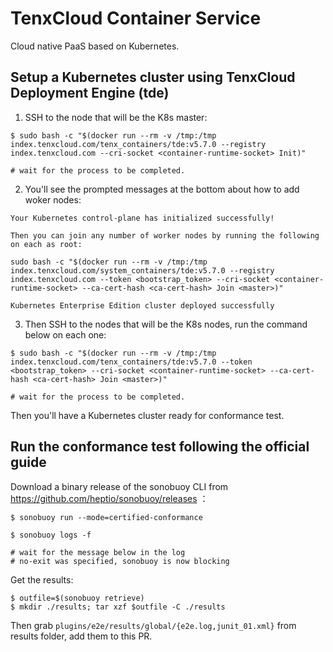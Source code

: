 # TenxCloud Container Service
Cloud native PaaS based on Kubernetes.

## Setup a Kubernetes cluster using TenxCloud Deployment Engine (tde)

1. SSH to the node that will be the K8s master:
```
$ sudo bash -c "$(docker run --rm -v /tmp:/tmp index.tenxcloud.com/tenx_containers/tde:v5.7.0 --registry index.tenxcloud.com --cri-socket <container-runtime-socket> Init)"

# wait for the process to be completed.
```

2. You'll see the prompted messages at the bottom about how to add woker nodes:
```
Your Kubernetes control-plane has initialized successfully!

Then you can join any number of worker nodes by running the following on each as root:

sudo bash -c "$(docker run --rm -v /tmp:/tmp index.tenxcloud.com/system_containers/tde:v5.7.0 --registry index.tenxcloud.com --token <bootstrap_token> --cri-socket <container-runtime-socket> --ca-cert-hash <ca-cert-hash> Join <master>)"

Kubernetes Enterprise Edition cluster deployed successfully
```

3. Then SSH to the nodes that will be the K8s nodes, run the command below on each one:
```
$ sudo bash -c "$(docker run --rm -v /tmp:/tmp index.tenxcloud.com/tenx_containers/tde:v5.7.0 --token <bootstrap_token> --cri-socket <container-runtime-socket> --ca-cert-hash <ca-cert-hash> Join <master>)"

# wait for the process to be completed.
```
Then you'll have a Kubernetes cluster ready for conformance test.

## Run the conformance test following the official guide

Download a binary release of the sonobuoy CLI from https://github.com/heptio/sonobuoy/releases ：
```
$ sonobuoy run --mode=certified-conformance

$ sonobuoy logs -f

# wait for the message below in the log
# no-exit was specified, sonobuoy is now blocking
```

Get the results:
```
$ outfile=$(sonobuoy retrieve)
$ mkdir ./results; tar xzf $outfile -C ./results
```

Then grab `plugins/e2e/results/global/{e2e.log,junit_01.xml}` from results folder, add them to this PR.
